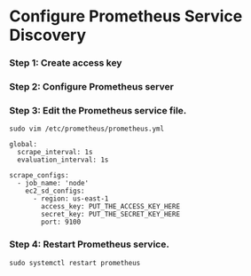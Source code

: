# Configure Prometheus Service Discovery
### Step 1: Create access key 
### Step 2: Configure Prometheus server
### Step 3: Edit the Prometheus service file.
```
sudo vim /etc/prometheus/prometheus.yml
```
```
global:
  scrape_interval: 1s
  evaluation_interval: 1s

scrape_configs:
  - job_name: 'node'
    ec2_sd_configs:
      - region: us-east-1
        access_key: PUT_THE_ACCESS_KEY_HERE
        secret_key: PUT_THE_SECRET_KEY_HERE
        port: 9100
```
### Step 4: Restart Prometheus service.
```
sudo systemctl restart prometheus
```
